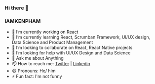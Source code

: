 ### Hi there 👋
### IAMKENPHAM


- 🔭 I’m currently working on React
- 🌱 I’m currently learning React, Scrumban Framework, UI/UX design, Data Science and Product Management
- 👯 I’m looking to collaborate on React, React Native projects
- 🤔 I’m looking for help with UI/UX Design and Data Science
- 💬 Ask me about Anything
- 📫 How to reach me: [Twitter](https://twitter.com/kenpham4real) | [Linkedin](https://www.linkedin.com/in/kenpham4real/)
- 😄 Pronouns: He/ him
- ⚡ Fun fact: I'm not funny


